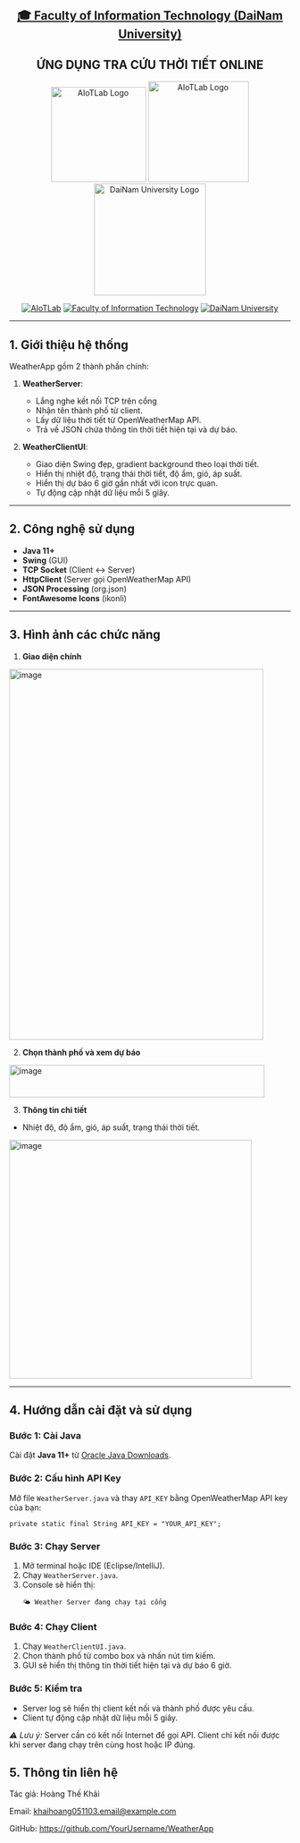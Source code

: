 <h2 align="center">
    <a href="https://dainam.edu.vn/vi/khoa-cong-nghe-thong-tin">
    🎓 Faculty of Information Technology (DaiNam University)
    </a>
</h2>
<h2 align="center">
    ỨNG DỤNG TRA CỨU THỜI TIẾT ONLINE
</h2>
<div align="center">
    <p align="center">
        <img alt="AIoTLab Logo" width="170" src="https://github.com/user-attachments/assets/711a2cd8-7eb4-4dae-9d90-12c0a0a208a2" />
        <img alt="AIoTLab Logo" width="180" src="https://github.com/user-attachments/assets/dc2ef2b8-9a70-4cfa-9b4b-f6c2f25f1660" />
        <img alt="DaiNam University Logo" width="200" src="https://github.com/user-attachments/assets/77fe0fd1-2e55-4032-be3c-b1a705a1b574" />
    </p>

[![AIoTLab](https://img.shields.io/badge/AIoTLab-green?style=for-the-badge)](https://www.facebook.com/DNUAIoTLab)
[![Faculty of Information Technology](https://img.shields.io/badge/Faculty%20of%20Information%20Technology-blue?style=for-the-badge)](https://dainam.edu.vn/vi/khoa-cong-nghe-thong-tin)
[![DaiNam University](https://img.shields.io/badge/DaiNam%20University-orange?style=for-the-badge)](https://dainam.edu.vn)

</div>

---

## 1. Giới thiệu hệ thống

WeatherApp gồm 2 thành phần chính:

1. **WeatherServer**:  
   - Lắng nghe kết nối TCP trên cổng   
   - Nhận tên thành phố từ client.  
   - Lấy dữ liệu thời tiết từ OpenWeatherMap API.  
   - Trả về JSON chứa thông tin thời tiết hiện tại và dự báo.  

2. **WeatherClientUI**:  
   - Giao diện Swing đẹp, gradient background theo loại thời tiết.  
   - Hiển thị nhiệt độ, trạng thái thời tiết, độ ẩm, gió, áp suất.  
   - Hiển thị dự báo 6 giờ gần nhất với icon trực quan.  
   - Tự động cập nhật dữ liệu mỗi 5 giây.

---

## 2. Công nghệ sử dụng

- **Java 11+**  
- **Swing** (GUI)  
- **TCP Socket** (Client ↔ Server)  
- **HttpClient** (Server gọi OpenWeatherMap API)  
- **JSON Processing** (org.json)  
- **FontAwesome Icons** (ikonli)  

---

## 3. Hình ảnh các chức năng

1. **Giao diện chính**  
<img width="455" height="663" alt="image" src="https://github.com/user-attachments/assets/485e1ac2-fb56-4ced-b662-70d61a5cd810" />


2. **Chọn thành phố và xem dự báo**  
<img width="457" height="58" alt="image" src="https://github.com/user-attachments/assets/02804504-9830-46f1-adae-7f1ccc2ce342" />


3. **Thông tin chi tiết**  
- Nhiệt độ, độ ẩm, gió, áp suất, trạng thái thời tiết.
<img width="434" height="427" alt="image" src="https://github.com/user-attachments/assets/2e3e0645-b783-4968-be5b-d7a604bde02e" />

---

<h2>4. Hướng dẫn cài đặt và sử dụng</h2>

<h3>Bước 1: Cài Java</h3>
<p>Cài đặt <strong>Java 11+</strong> từ 
  <a href="https://www.oracle.com/java/technologies/downloads/" target="_blank">Oracle Java Downloads</a>.
</p>

<h3>Bước 2: Cấu hình API Key</h3>
<p>Mở file <code>WeatherServer.java</code> và thay <code>API_KEY</code> bằng OpenWeatherMap API key của bạn:</p>

<pre><code>private static final String API_KEY = "YOUR_API_KEY";</code></pre>

<h3>Bước 3: Chạy Server</h3>
<ol>
  <li>Mở terminal hoặc IDE (Eclipse/IntelliJ).</li>
  <li>Chạy <code>WeatherServer.java</code>.</li>
  <li>Console sẽ hiển thị:
    <pre><code>🌤 Weather Server đang chạy tại cổng </code></pre>
  </li>
</ol>

<h3>Bước 4: Chạy Client</h3>
<ol>
  <li>Chạy <code>WeatherClientUI.java</code>.</li>
  <li>Chọn thành phố từ combo box và nhấn nút tìm kiếm.</li>
  <li>GUI sẽ hiển thị thông tin thời tiết hiện tại và dự báo 6 giờ.</li>
</ol>

<h3>Bước 5: Kiểm tra</h3>
<ul>
  <li>Server log sẽ hiển thị client kết nối và thành phố được yêu cầu.</li>
  <li>Client tự động cập nhật dữ liệu mỗi 5 giây.</li>
</ul>

<p><em>⚠ Lưu ý:</em> Server cần có kết nối Internet để gọi API. Client chỉ kết nối được khi server đang chạy trên cùng host hoặc IP đúng.</p>

## 5. Thông tin liên hệ

Tác giả: Hoàng Thế Khải

Email: khaihoang051103.email@example.com

GitHub: https://github.com/YourUsername/WeatherApp

